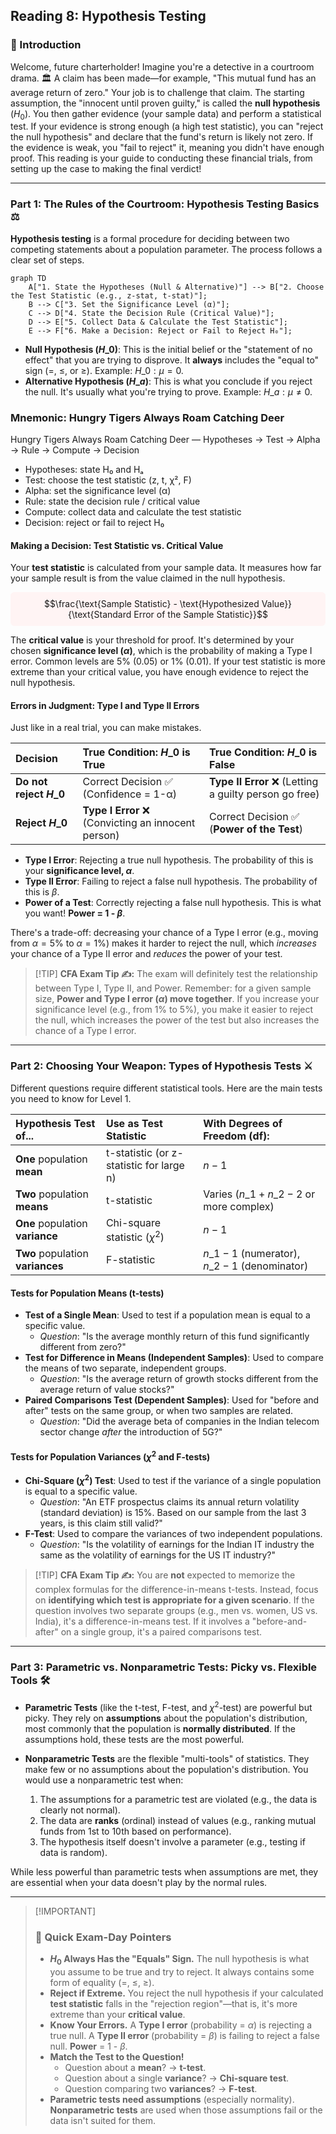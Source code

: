 ## Reading 8: Hypothesis Testing

### 🎯 Introduction

Welcome, future charterholder\! Imagine you're a detective in a courtroom drama. 🏛️ A claim has been made—for example, "This mutual fund has an average return of zero." Your job is to challenge that claim. The starting assumption, the "innocent until proven guilty," is called the **null hypothesis** ($H_0$). You then gather evidence (your sample data) and perform a statistical test. If your evidence is strong enough (a high test statistic), you can "reject the null hypothesis" and declare that the fund's return is likely not zero. If the evidence is weak, you "fail to reject" it, meaning you didn't have enough proof. This reading is your guide to conducting these financial trials, from setting up the case to making the final verdict\!

-----

### Part 1: The Rules of the Courtroom: Hypothesis Testing Basics ⚖️

**Hypothesis testing** is a formal procedure for deciding between two competing statements about a population parameter. The process follows a clear set of steps.

```mermaid
graph TD
    A["1. State the Hypotheses (Null & Alternative)"] --> B["2. Choose the Test Statistic (e.g., z-stat, t-stat)"];
    B --> C["3. Set the Significance Level (α)"];
    C --> D["4. State the Decision Rule (Critical Value)"];
    D --> E["5. Collect Data & Calculate the Test Statistic"];
    E --> F["6. Make a Decision: Reject or Fail to Reject H₀"];
```
  * **Null Hypothesis ($H\_0$)**: This is the initial belief or the "statement of no effect" that you are trying to disprove. It **always** includes the "equal to" sign (=, ≤, or ≥). Example: $H\_0: \mu = 0$.
  * **Alternative Hypothesis ($H\_a$)**: This is what you conclude if you reject the null. It's usually what you're trying to prove. Example: $H\_a: \mu \neq 0$.

### Mnemonic: Hungry Tigers Always Roam Catching Deer

Hungry Tigers Always Roam Catching Deer — Hypotheses → Test → Alpha → Rule → Compute → Decision

- Hypotheses: state H₀ and Hₐ  
- Test: choose the test statistic (z, t, χ², F)  
- Alpha: set the significance level (α)  
- Rule: state the decision rule / critical value  
- Compute: collect data and calculate the test statistic  
- Decision: reject or fail to reject H₀

#### **Making a Decision: Test Statistic vs. Critical Value**

Your **test statistic** is calculated from your sample data. It measures how far your sample result is from the value claimed in the null hypothesis.

<div style="background-color:#fff4f4;padding:10px;border:none;border-radius:6px;display:inline-block">
<p style="margin:0;text-align:center">$$\frac{\text{Sample Statistic} - \text{Hypothesized Value}}{\text{Standard Error of the Sample Statistic}}$$</p>
</div>

The **critical value** is your threshold for proof. It's determined by your chosen **significance level ($\alpha$)**, which is the probability of making a Type I error. Common levels are 5% (0.05) or 1% (0.01). If your test statistic is more extreme than your critical value, you have enough evidence to reject the null hypothesis.

#### **Errors in Judgment: Type I and Type II Errors**

Just like in a real trial, you can make mistakes.

| Decision | True Condition: $H\_0$ is True | True Condition: $H\_0$ is False |
| :--- | :--- | :--- |
| **Do not reject $H\_0$** | Correct Decision ✅ (Confidence = 1-α) | **Type II Error** ❌ (Letting a guilty person go free) |
| **Reject $H\_0$** | **Type I Error** ❌ (Convicting an innocent person) | Correct Decision ✅ (**Power of the Test**) |

  * **Type I Error**: Rejecting a true null hypothesis. The probability of this is your **significance level, $\alpha$**.
  * **Type II Error**: Failing to reject a false null hypothesis. The probability of this is $\beta$.
  * **Power of a Test**: Correctly rejecting a false null hypothesis. This is what you want\! **Power = 1 - $\beta$**.

There's a trade-off: decreasing your chance of a Type I error (e.g., moving from $\alpha=5\%$ to $\alpha=1\%$) makes it harder to reject the null, which *increases* your chance of a Type II error and *reduces* the power of your test.

> [\!TIP]
> **CFA Exam Tip ✍️:** The exam will definitely test the relationship between Type I, Type II, and Power. Remember: for a given sample size, **Power and Type I error ($\alpha$) move together**. If you increase your significance level (e.g., from 1% to 5%), you make it easier to reject the null, which increases the power of the test but also increases the chance of a Type I error.

-----

### Part 2: Choosing Your Weapon: Types of Hypothesis Tests ⚔️

Different questions require different statistical tools. Here are the main tests you need to know for Level 1.

| Hypothesis Test of... | Use as Test Statistic | With Degrees of Freedom (df): |
| :--- | :--- | :--- |
| **One** population **mean** | t-statistic (or z-statistic for large n) | $n-1$ |
| **Two** population **means** | t-statistic | Varies ($n\_1+n\_2-2$ or more complex) |
| **One** population **variance** | Chi-square statistic ($\chi^2$) | $n-1$ |
| **Two** population **variances** | F-statistic | $n\_1-1$ (numerator), $n\_2-1$ (denominator) |

#### **Tests for Population Means (t-tests)**

  * **Test of a Single Mean**: Used to test if a population mean is equal to a specific value.
      * *Question*: "Is the average monthly return of this fund significantly different from zero?"
  * **Test for Difference in Means (Independent Samples)**: Used to compare the means of two separate, independent groups.
      * *Question*: "Is the average return of growth stocks different from the average return of value stocks?"
  * **Paired Comparisons Test (Dependent Samples)**: Used for "before and after" tests on the same group, or when two samples are related.
      * *Question*: "Did the average beta of companies in the Indian telecom sector change *after* the introduction of 5G?"

#### **Tests for Population Variances ($\chi^2$ and F-tests)**

  * **Chi-Square ($\chi^2$) Test**: Used to test if the variance of a single population is equal to a specific value.
      * *Question*: "An ETF prospectus claims its annual return volatility (standard deviation) is 15%. Based on our sample from the last 3 years, is this claim still valid?"
  * **F-Test**: Used to compare the variances of two independent populations.
      * *Question*: "Is the volatility of earnings for the Indian IT industry the same as the volatility of earnings for the US IT industry?"

> [\!TIP]
> **CFA Exam Tip ✍️:** You are **not** expected to memorize the complex formulas for the difference-in-means t-tests. Instead, focus on **identifying which test is appropriate for a given scenario**. If the question involves two separate groups (e.g., men vs. women, US vs. India), it's a difference-in-means test. If it involves a "before-and-after" on a single group, it's a paired comparisons test.

-----

### Part 3: Parametric vs. Nonparametric Tests: Picky vs. Flexible Tools 🛠️

  * **Parametric Tests** (like the t-test, F-test, and $\chi^2$-test) are powerful but picky. They rely on **assumptions** about the population's distribution, most commonly that the population is **normally distributed**. If the assumptions hold, these tests are the most powerful.

  * **Nonparametric Tests** are the flexible "multi-tools" of statistics. They make few or no assumptions about the population's distribution. You would use a nonparametric test when:

    1.  The assumptions for a parametric test are violated (e.g., the data is clearly not normal).
    2.  The data are **ranks** (ordinal) instead of values (e.g., ranking mutual funds from 1st to 10th based on performance).
    3.  The hypothesis itself doesn't involve a parameter (e.g., testing if data is random).

While less powerful than parametric tests when assumptions are met, they are essential when your data doesn't play by the normal rules.

-----

> [\!IMPORTANT]
>
> ### 🎯 Quick Exam-Day Pointers
>
>   * **$H_0$ Always Has the "Equals" Sign.** The null hypothesis is what you assume to be true and try to reject. It always contains some form of equality (=, ≤, ≥).
>   * **Reject if Extreme.** You reject the null hypothesis if your calculated **test statistic** falls in the "rejection region"—that is, it's more extreme than your **critical value**.
>   * **Know Your Errors.** A **Type I error** (probability = $\alpha$) is rejecting a true null. A **Type II error** (probability = $\beta$) is failing to reject a false null. **Power** = 1 - $\beta$.
>   * **Match the Test to the Question\!**
>       * Question about a **mean**? -\> **t-test**.
>       * Question about a single **variance**? -\> **Chi-square test**.
>       * Question comparing two **variances**? -\> **F-test**.
>   * **Parametric tests need assumptions** (especially normality). **Nonparametric tests** are used when those assumptions fail or the data isn't suited for them.
